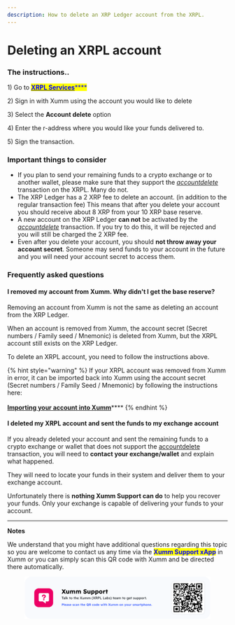 ```yaml
---
description: How to delete an XRP Ledger account from the XRPL.
---
```


# Deleting an XRPL account

### The instructions..

1\) Go to [<mark style="color:blue;">**XRPL Services**</mark>](https://xrpl.services)<mark style="color:blue;">****</mark>

2\) Sign in with Xumm using the account you would like to delete

3\) Select the **Account delete** option

4\) Enter the r-address where you would like your funds delivered to.

5\) Sign the transaction.

### Important things to consider

* If you plan to send your remaining funds to a crypto exchange or to another wallet, please make sure that they support the [_accountdelete_](https://xrpl.org/accounts.html#deletion-of-accounts) transaction on the XRPL. Many do not.&#x20;
* The XRP Ledger has a 2 XRP fee to delete an account. (in addition to the regular transaction fee) This means that after you delete your account you should receive about 8 XRP from your 10 XRP base reserve.
* A new account on the XRP Ledger **can not** be activated by the [_accountdelete_](https://xrpl.org/accounts.html#deletion-of-accounts) transaction. If you try to do this, it will be rejected and you will still be charged the 2 XRP fee.&#x20;
* Even after you delete your account, you should **not throw away your account secret**. Someone may send funds to your account in the future and you will need your account secret to access them.

### Frequently asked questions

#### **I removed my account from Xumm. Why didn't I get the base reserve?**

Removing an account from Xumm is not the same as deleting an account from the XRP Ledger.

When an account is removed from Xumm, the account secret (Secret numbers / Family seed / Mnemonic) is deleted from Xumm, but the XRPL account still exists on the XRP Ledger.

To delete an XRPL account, you need to follow the instructions above.

{% hint style="warning" %}
&#x20;If your XRPL account was removed from Xumm in error, it can be imported back into Xumm using the account secret (Secret numbers / Family Seed / Mnemonic) by following the instructions here:\
\
[**Importing your account into Xumm**](../getting-started-with-xumm/importing-your-account/)****
{% endhint %}

#### **I deleted my XRPL account and sent the funds to my exchange account**

If you already deleted your account and sent the remaining funds to a crypto exchange or wallet that does not support the [accountdelete](https://xrpl.org/accounts.html#deletion-of-accounts) transaction, you will need to **contact your exchange/wallet** and explain what happened.&#x20;

They will need to locate your funds in their system and deliver them to your exchange account.&#x20;

Unfortunately there is **nothing Xumm Support can do** to help you recover your funds. Only your exchange is capable of delivering your funds to your account.&#x20;

****

**Notes**

We understand that you might have additional questions regarding this topic so you are welcome to contact us any time via the <mark style="color:blue;">**Xumm Support xApp**</mark> in Xumm or you can simply scan this QR code with Xumm and be directed there automatically.

<figure><img src="../.gitbook/assets/Support banner Xumm.png" alt=""><figcaption></figcaption></figure>

